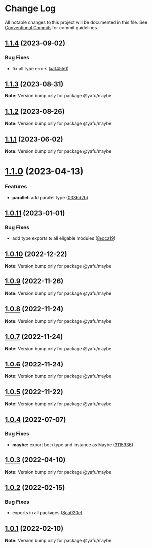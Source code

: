 # Change Log

All notable changes to this project will be documented in this file.
See [Conventional Commits](https://conventionalcommits.org) for commit guidelines.

## [1.1.4](https://github.com/TheLudd/yafu-mono/compare/@yafu/maybe@1.1.3...@yafu/maybe@1.1.4) (2023-09-02)

### Bug Fixes

- fix all type errors ([aa14550](https://github.com/TheLudd/yafu-mono/commit/aa14550f3c1b5ee1e0c2bb9df996792d8da87214))

## [1.1.3](https://github.com/TheLudd/yafu-mono/compare/@yafu/maybe@1.1.2...@yafu/maybe@1.1.3) (2023-08-31)

**Note:** Version bump only for package @yafu/maybe

## [1.1.2](https://github.com/TheLudd/yafu-mono/compare/@yafu/maybe@1.1.1...@yafu/maybe@1.1.2) (2023-08-26)

**Note:** Version bump only for package @yafu/maybe

## [1.1.1](https://github.com/TheLudd/yafu-mono/compare/@yafu/maybe@1.1.0...@yafu/maybe@1.1.1) (2023-06-02)

**Note:** Version bump only for package @yafu/maybe

# [1.1.0](https://github.com/TheLudd/yafu-mono/compare/@yafu/maybe@1.0.11...@yafu/maybe@1.1.0) (2023-04-13)

### Features

- **parallel:** add parallel type ([0336d2b](https://github.com/TheLudd/yafu-mono/commit/0336d2b6ad60a6c2948d88b8efdf412da3d3ee0f))

## [1.0.11](https://github.com/TheLudd/yafu-mono/compare/@yafu/maybe@1.0.10...@yafu/maybe@1.0.11) (2023-01-01)

### Bug Fixes

- add type exports to all eligable modules ([8edca19](https://github.com/TheLudd/yafu-mono/commit/8edca192cf02cb1547a5b6287484e7593bac587f))

## [1.0.10](https://github.com/TheLudd/yafu-mono/compare/@yafu/maybe@1.0.9...@yafu/maybe@1.0.10) (2022-12-22)

**Note:** Version bump only for package @yafu/maybe

## [1.0.9](https://github.com/TheLudd/yafu-mono/compare/@yafu/maybe@1.0.8...@yafu/maybe@1.0.9) (2022-11-26)

**Note:** Version bump only for package @yafu/maybe

## [1.0.8](https://github.com/TheLudd/yafu-mono/compare/@yafu/maybe@1.0.7...@yafu/maybe@1.0.8) (2022-11-24)

**Note:** Version bump only for package @yafu/maybe

## [1.0.7](https://github.com/TheLudd/yafu-mono/compare/@yafu/maybe@1.0.6...@yafu/maybe@1.0.7) (2022-11-24)

**Note:** Version bump only for package @yafu/maybe

## [1.0.6](https://github.com/TheLudd/yafu-mono/compare/@yafu/maybe@1.0.5...@yafu/maybe@1.0.6) (2022-11-24)

**Note:** Version bump only for package @yafu/maybe

## [1.0.5](https://github.com/TheLudd/yafu-mono/compare/@yafu/maybe@1.0.4...@yafu/maybe@1.0.5) (2022-11-22)

**Note:** Version bump only for package @yafu/maybe

## [1.0.4](https://github.com/TheLudd/yafu-mono/compare/@yafu/maybe@1.0.3...@yafu/maybe@1.0.4) (2022-07-07)

### Bug Fixes

- **maybe:** export both type and instance as Maybe ([3115936](https://github.com/TheLudd/yafu-mono/commit/31159369e77dd6bb180243d75507d6a51100bb82))

## [1.0.3](https://github.com/TheLudd/yafu-mono/compare/@yafu/maybe@1.0.2...@yafu/maybe@1.0.3) (2022-04-10)

**Note:** Version bump only for package @yafu/maybe

## [1.0.2](https://github.com/TheLudd/yafu-mono/compare/@yafu/maybe@1.0.1...@yafu/maybe@1.0.2) (2022-02-15)

### Bug Fixes

- exports in all packages ([8ca020e](https://github.com/TheLudd/yafu-mono/commit/8ca020e4e8e41d0500610936e5cae34114d752dd))

## [1.0.1](https://github.com/TheLudd/yafu-mono/compare/@yafu/maybe@1.0.0...@yafu/maybe@1.0.1) (2022-02-10)

**Note:** Version bump only for package @yafu/maybe
